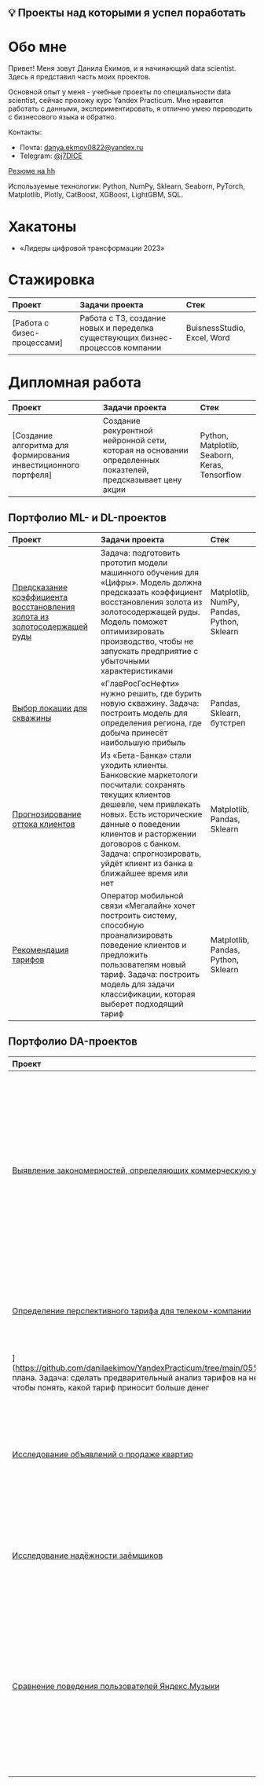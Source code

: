
## 💡 Проекты над которыми я успел поработать

# Обо мне

Привет! Меня зовут Данила Екимов, и я начинающий data scientist. Здесь я представил часть моих проектов.

Основной опыт у меня - учебные проекты по специальности data scientist, сейчас прохожу курс Yandex Practicum. Мне нравится работать с данными, экспериментировать, я отлично умею переводить с бизнесового языка и обратно.

Контакты:
* Почта: [danya.ekmov0822@yandex.ru](mailto:danya.ekmov0822@yandex.ru)
* Telegram: [@j7DICE](https://t.me/j7DICE)

[Резюме на hh](https://spb.hh.ru/resume/79150700ff0bb3fff90039ed1f31507552496f?print=true)

Используемые технологии: Python, NumPy, Sklearn, Seaborn, PyTorch, Matplotlib, Plotly, CatBoost, XGBoost, LightGBM, SQL.

# Хакатоны

* «Лидеры цифровой трансформации 2023» 

# Стажировка

 | Проект | Задачи проекта | Стек |
| :-----------| :----------- | :----------- |
| [Работа с бизес-процессами]| Работа с ТЗ, создание новых и переделка существующих бизнес-процессов компании | BuisnessStudio, Excel, Word


# Дипломная работа

 | Проект | Задачи проекта | Стек |
| :-----------| :----------- | :----------- |
| [Создание алгоритма для формирования инвестиционного портфеля] | Создание рекурентной нейронной сети, которая на основании определенных показтелей, предсказывает цену акции | Python, Matplotlib, Seaborn, Keras, Tensorflow


## Портфолио ML- и DL-проектов

 | Проект | Задачи проекта | Стек |
| :-----------| :----------- | :----------- |
| [Предсказание коэффициента восстановления золота из золотосодержащей руды]() | Задача: подготовить прототип модели машинного обучения для «Цифры». Модель должна предсказать коэффициент восстановления золота из золотосодержащей руды. Модель поможет оптимизировать производство, чтобы не запускать предприятие с убыточными характеристиками | Matplotlib, NumPy, Pandas, Python, Sklearn |
| [Выбор локации для скважины]() | «ГлавРосГосНефти» нужно решить, где бурить новую скважину. Задача: построить модель для определения региона, где добыча принесёт наибольшую прибыль | Pandas, Sklearn, бутстреп |
| [Прогнозирование оттока клиентов](https://github.com/danilaekimov/YandexPracticum/tree/main/07%20Отток%20клиентов) | Из «Бета-Банка» стали уходить клиенты. Банковские маркетологи посчитали: сохранять текущих клиентов дешевле, чем привлекать новых. Есть исторические данные о поведении клиентов и расторжении договоров с банком. Задача: спрогнозировать, уйдёт клиент из банка в ближайшее время или нет | Matplotlib, Pandas, Sklearn |
| [Рекомендация тарифов](https://github.com/danilaekimov/YandexPracticum/tree/main/06%20Рекомендация%20тарифов) | Оператор мобильной связи «Мегалайн» хочет построить систему, способную проанализировать поведение клиентов и предложить пользователям новый тариф. Задача: построить модель для задачи классификации, которая выберет подходящий тариф | Matplotlib, Pandas, Python, Sklearn |

## Портфолио DA-проектов

 | Проект | Задачи проекта | Стек |
| :-----------| :----------- | :----------- |
| [Выявление закономерностей, определяющих коммерческую успешность игры](https://github.com/danilaekimov/YandexPracticum/tree/main/05%20Сборный%20проект%201) | Интернет-магазин «Стримчик» продаёт по всему миру компьютерные игры. Задача: выявить определяющие успешность игры закономерности. Это позволит сделать ставку на потенциально популярный продукт и спланировать рекламные кампании | Paas, Math, NumPy, Matplotlib, SciPy, Seaborn |
| [Определение перспективного тарифа для телеком-компании](https://github.com/danilaekimov/YandexPracticum/tree/main/04%20Статистический%20анализ) | Компания «Мегалайн», федеральный оператор сотовой связи, предлагает клиентам два тарифн[
](https://github.com/danilaekimov/YandexPracticum/tree/main/05%20Сборный%20проект%201)ых плана. Задача: сделать предварительный анализ тарифов на небольшой выборке клиентов, чтобы понять, какой тариф приносит больше денег | Python, Pandas, Matplotlib, NumPy, SciPy |
| [Исследование объявлений о продаже квартир](https://github.com/danilaekimov/YandexPracticum/tree/main/03%20Исследовательский%20анализ%20данных) | Задача: научиться определять рыночную стоимость квартир, в частности установить параметры рыночной стоимости квартир | Python, Pandas, Matplotlib |
| [Исследование надёжности заёмщиков](https://github.com/danilaekimov/YandexPracticum/tree/main/02%20Предобработка%20данных) | Задача: понять, влияет ли семейное положение и количество детей клиента на факт погашения кредита в срок | Pandas, Python |
| [Сравнение поведения пользователей Яндекс.Музыки](https://github.com/danilaekimov/YandexPracticum/tree/main/01%20Базовый%20python) | Задача: на реальных данных Яндекс.Музыки c помощью библиотеки Pandas и её возможностей проверить данные и сравнить поведение и предпочтения пользователей двух столиц — Москвы и Санкт-Петербурга | Pandas, Python |
